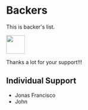 # Backers

This is backer's list.

<a href="https://www.patreon.com/junichi11"><img src="https://c5.patreon.com/external/logo/become_a_patron_button@2x.png" height="50"></a>

Thanks a lot for your support!!!

## Individual Support

- Jonas Francisco
- John
